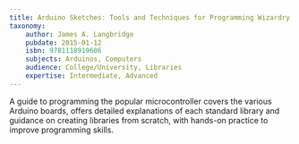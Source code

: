 ```yaml
---
title: Arduino Sketches: Tools and Techniques for Programming Wizardry
taxonomy:
	author: James A. Langbridge
	pubdate: 2015-01-12
	isbn: 9781118919606
	subjects: Arduinos, Computers
	audience: College/University, Libraries
	expertise: Intermediate, Advanced
---
```

A guide to programming the popular microcontroller covers the various Arduino boards, offers detailed explanations of each standard library and guidance on creating libraries from scratch, with hands-on practice to improve programming skills.